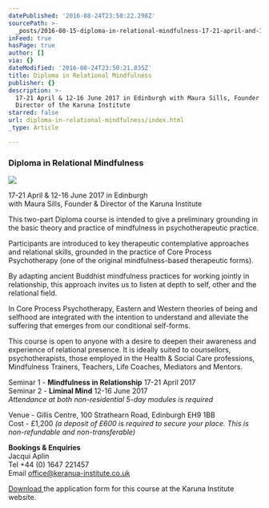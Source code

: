 ```yaml
---
datePublished: '2016-08-24T23:50:22.298Z'
sourcePath: >-
  _posts/2016-08-15-diploma-in-relational-mindfulness-17-21-april-and-12-16-june-2.md
inFeed: true
hasPage: true
author: []
via: {}
dateModified: '2016-08-24T23:50:21.835Z'
title: Diploma in Relational Mindfulness
publisher: {}
description: >-
  17-21 April & 12-16 June 2017 in Edinburgh with Maura Sills, Founder &
  Director of the Karuna Institute
starred: false
url: diploma-in-relational-mindfulness/index.html
_type: Article

---
```

### Diploma in Relational Mindfulness
![](https://the-grid-user-content.s3-us-west-2.amazonaws.com/09645303-c08e-44ec-9b8d-d7d4823da17b.jpg)

17-21 April & 12-16 June 2017 in Edinburgh  
with Maura Sills, Founder & Director of the Karuna Institute

This two-part Diploma course is intended to give a preliminary grounding in the basic theory and practice of mindfulness in psychotherapeutic practice.

Participants are introduced to key therapeutic contemplative approaches and relational skills, grounded in the practice of Core Process Psychotherapy (one of the original mindfulness-based therapeutic forms).

By adapting ancient Buddhist mindfulness practices for working jointly in relationship, this approach invites us to listen at depth to self, other and the relational field.

In Core Process Psychotherapy, Eastern and Western theories of being and selfhood are integrated with the intention to understand and alleviate the suffering that emerges from our conditional self-forms.

This course is open to anyone with a desire to deepen their awareness and experience of relational presence. It is ideally suited to counsellors, psychotherapists, those employed in the Health & Social Care professions, Mindfulness Trainers, Teachers, Life Coaches, Mediators and Mentors.

Seminar 1 - **Mindfulness in Relationship** 17-21 April 2017  
Seminar 2 - **Liminal Mind** 12-16 June 2017  
_Attendance at both non-residential 5-day modules is required_

Venue - Gillis Centre, 100 Strathearn Road, Edinburgh EH9 1BB  
Cost - £1,200 _(a deposit of £600 is required to secure your place. This is non-refundable and non-transferable)_

**Bookings & Enquiries**  
Jacqui Aplin  
Tel +44 (0) 1647 221457  
Email office@keranua-institute.co.uk

[Download ][0]the application form for this course at the Karuna Institute website.

[0]: http://www.karuna-institute.co.uk/ "Karuna Institute"